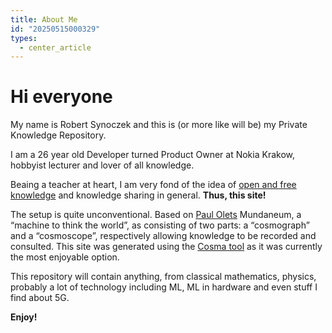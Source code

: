 ```yaml
---
title: About Me
id: "20250515000329"
types:
  - center_article
---
```


# Hi everyone

My name is Robert Synoczek and this is (or more like will be) my Private Knowledge Repository.

I am a 26 year old Developer turned Product Owner at Nokia Krakow, hobbyist lecturer and lover of all knowledge.

Beaing a teacher at heart, I am very fond of the idea of [open and free knowledge](https://okfn.org/en/) and knowledge sharing in general. **Thus, this site!**

The setup is quite unconventional. Based on [Paul Olets](https://pl.wikipedia.org/wiki/Paul_Otlet) Mundaneum, a “machine to think the world”, as consisting of two parts: a “cosmograph” and a “cosmoscope”, respectively allowing knowledge to be recorded and consulted. This site was generated using the [Cosma tool](https://cosma.arthurperret.fr/) as it was currently the most enjoyable option. 

This repository will contain anything, from classical mathematics, physics, probably a lot of technology including ML, ML in hardware and even stuff I find about 5G.

**Enjoy!**


